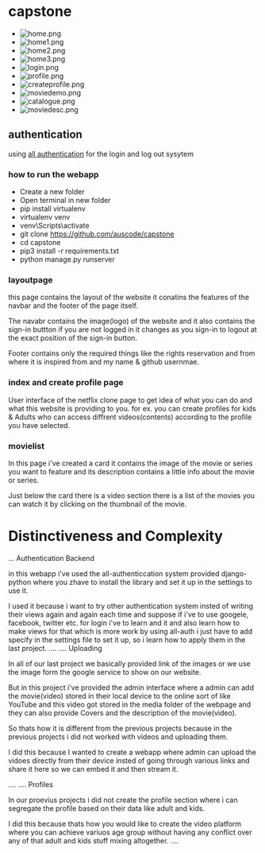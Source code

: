 # capstone

- ![home.png](demoimages/home.png)
- ![home1.png](demoimages/home1.png)
- ![home2.png](demoimages/home2.png)
- ![home3.png](demoimages/home3.png)
- ![login.png](demoimages/login.png)
- ![profile.png](demoimages/profile.png)
- ![createprofile.png](demoimages/createprofile.png)
- ![moviedemo.png](demoimages/moviedemo.png)
- ![catalogue.png](demoimages/catalogue.png)
- ![moviedesc.png](demoimages/moviedesc.png)
## authentication

using [all authentication](https://django-allauth.readthedocs.io/en/latest/installation.html) for the login and log out sysytem

### how to run the webapp

- Create a new folder
- Open terminal in new folder
- pip install virtualenv
- virtualenv venv
- venv\Scripts\activate
- git clone https://github.com/auscode/capstone
- cd capstone
- pip3 install -r requirements.txt
- python manage.py runserver

### layoutpage

this page contains the layout of the website it conatins the features of the navbar and the footer of the page itself.

The navabr contains the image(logo) of the website and it also contains the sign-in buttton if you are not logged in it changes as you sign-in to logout at the exact position of the sign-in button.

Footer contains only the required things like the rights reservation and from where it is inspired from and my name & github usernmae.

### index and create profile page

User interface of the netflix clone page to get idea of what you can do and what this website is providing to you.
for ex. you can create profiles for kids & Adults who can access diffrent videos(contents) according to the profile you have selected.

### movielist

In this page i've created a card it contains the image of the movie or series you want to feature and its description contains a little info about the movie or series.

Just below the card there is a video section there is a list of the movies you can watch it by clicking on the thumbnail of the movie.

# Distinctiveness and Complexity

...
Authentication Backend

in this webapp i've used the all-authenticcation system provided django-python where you zhave to install the library and set it up in the settings to use it.

I used it because i want to try other authentication system insted of writing their views again and again each time and suppose if i've to use googele, facebook, twitter etc. for login i've to learn and it and also learn how to make views for that which is more work by using all-auth i just have to add specify in the settings file to set it up, so i learn how to apply them in the last project.
....
....
Uploading

In all of our last project we basically provided link of the images or we use the image form the google service to show on our website.

But in this project i've provided the admin interface where a admin can add the movie(video) stored in their local device to the online sort of like YouTube and this video got stored in the media folder of the webpage and they can also provide Covers and the description of the movie(video).

So thats how it is different from the previous projects because in the previous projects i did not worked with videos and uploading them.

I did this because I wanted to create a webapp where admin can upload the vidoes directly from their device insted of going through various links and share it here so we can embed it and then stream it.

....
....
Profiles

In our proevius projects i did not create the profile section where i can segregate the profile based on their data like adult and kids.

I did this because thats how you would like to create the video platform where you can achieve variuos age group without having any conflict over any of that adult and kids stuff mixing altogether.
....
